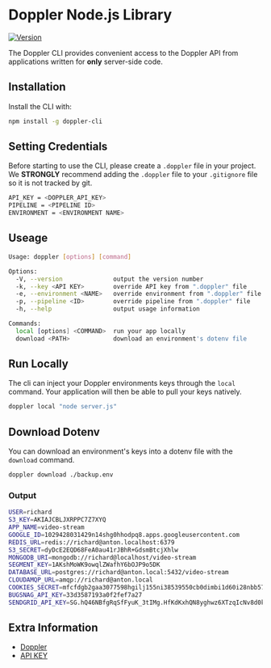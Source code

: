 # Doppler Node.js Library

[![Version](https://img.shields.io/npm/v/doppler-cli.svg)](https://www.npmjs.org/package/doppler-cli)

The Doppler CLI provides convenient access to the Doppler API from
applications written for **only** server-side code.

## Installation

Install the CLI with:

``` bash
npm install -g doppler-cli
```

## Setting Credentials

Before starting to use the CLI, please create a `.doppler` file in your project. We **STRONGLY** recommend
adding the `.doppler` file to your `.gitignore` file so it is not tracked by git. 

``` bash
API_KEY = <DOPPLER_API_KEY>
PIPELINE = <PIPELINE ID>
ENVIRONMENT = <ENVIRONMENT NAME>
```


## Useage

``` bash
Usage: doppler [options] [command]

Options:
  -V, --version              output the version number
  -k, --key <API KEY>        override API key from ".doppler" file
  -e, --environment <NAME>   override environment from ".doppler" file
  -p, --pipeline <ID>        override pipeline from ".doppler" file
  -h, --help                 output usage information

Commands:
  local [options] <COMMAND>  run your app locally
  download <PATH>            download an environment's dotenv file
```


## Run Locally

The cli can inject your Doppler environments keys through the `local` command. Your
application will then be able to pull your keys natively.


``` bash
doppler local "node server.js"
``` 


## Download Dotenv

You can download an environment's keys into a dotenv file with the `download` command.


``` bash
doppler download ./backup.env
``` 


### Output

``` bash
USER=richard
S3_KEY=AKIAJCBLJXRPPC7Z7XYQ
APP_NAME=video-stream
GOOGLE_ID=1029428031429n14shg0hhodpq8.apps.googleusercontent.com
REDIS_URL=redis://richard@anton.localhost:6379
S3_SECRET=dyDcE2EQD68FeA0au41rJBhR+GdsmBtcjXhlw
MONGODB_URI=mongodb://richard@localhost/video-stream
SEGMENT_KEY=1AKshMoWK9owqlZWafhY6bOJP9o5DK
DATABASE_URL=postgres://richard@anton.local:5432/video-stream
CLOUDAMQP_URL=amqp://richard@anton.local
COOKIES_SECRET=mfcfdgb2gaa3077598hgilj155ni38539550cb0dimbi1d60i28nbb579ci7if495c3bejbek8i1ab
BUGSNAG_API_KEY=33d3587193a0f2fef7a27
SENDGRID_API_KEY=SG.hQ46NBfgRqSfFyuK_3tIMg.HfKdKxhQN8yghwz6XTzqIcNv8d0kMWlmbkkFJA
```


## Extra Information

- [Doppler](https://doppler.market)
- [API KEY](https://doppler.market/workplace/api_key)
